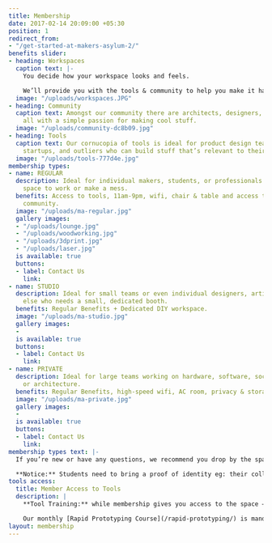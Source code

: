 ```yaml
---
title: Membership
date: 2017-02-14 20:09:00 +05:30
position: 1
redirect_from:
- "/get-started-at-makers-asylum-2/"
benefits slider:
- heading: Workspaces
  caption text: |-
    You decide how your workspace looks and feels.

    We’ll provide you with the tools & community to help you make it happen!
  image: "/uploads/workspaces.JPG"
- heading: Community
  caption text: Amongst our community there are architects, designers, artists, engineers,
    all with a simple passion for making cool stuff.
  image: "/uploads/community-dc8b09.jpg"
- heading: Tools
  caption text: Our cornucopia of tools is ideal for product design teams, hardware
    startups, and outliers who can build stuff that’s relevant to their work.
  image: "/uploads/tools-777d4e.jpg"
membership types:
- name: REGULAR
  description: Ideal for individual makers, students, or professionals who need a
    space to work or make a mess.
  benefits: Access to tools, 11am-9pm, wifi, chair & table and access to the maker
    community.
  image: "/uploads/ma-regular.jpg"
  gallery images:
  - "/uploads/lounge.jpg"
  - "/uploads/woodworking.jpg"
  - "/uploads/3dprint.jpg"
  - "/uploads/laser.jpg"
  is available: true
  buttons:
  - label: Contact Us
    link: 
- name: STUDIO
  description: Ideal for small teams or even individual designers, artists or anyone
    else who needs a small, dedicated booth.
  benefits: Regular Benefits + Dedicated DIY workspace.
  image: "/uploads/ma-studio.jpg"
  gallery images:
  - 
  is available: true
  buttons:
  - label: Contact Us
    link: 
- name: PRIVATE
  description: Ideal for large teams working on hardware, software, social innovation
    or architecture.
  benefits: Regular Benefits, high-speed wifi, AC room, privacy & storage.
  image: "/uploads/ma-private.jpg"
  gallery images:
  - 
  is available: true
  buttons:
  - label: Contact Us
    link: 
membership types text: |-
  If you’re new or have any questions, we recommend you drop by the space. Call us at [+919004686828](tel:+919004686828) to know more!

  **Notice:** Students need to bring a proof of identity eg: their college ID card.
tools access:
  title: Member Access to Tools
  description: |
    **Tool Training:** while membership gives you access to the space – safety is our primary concern – all members MUST be trained and tested on all power tools, machines and certain electronic equipment by a makerspace instructor before you can use them.

    Our monthly [Rapid Prototyping Course](/rapid-prototyping/) is mandatory for first-timers, to equip you with everything you need to know about our tools and certify you on good practices. After that, you can use the tools yourself, anytime you want. :)
layout: membership
---
```


